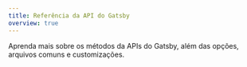 ```yaml
---
title: Referência da API do Gatsby
overview: true
---
```


Aprenda mais sobre os métodos da APIs do Gatsby, além das opções, arquivos comuns e customizações.

<GuideList slug={props.slug} />
